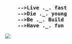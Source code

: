 <h3><pre>
    -->Live ._. fast
    -->Die ._. young
    -->Be ._. Build
    -->Have ._. fun</pre>
</h3>


<img src="https://img.techpowerup.org/200713/ezgif-com-video-to-gif.gif">
